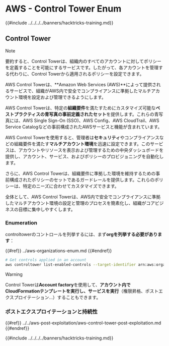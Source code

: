 # AWS - Control Tower Enum

{{#include ../../../../banners/hacktricks-training.md}}

## Control Tower

> [!NOTE]
> 要約すると、Control Towerは、組織内のすべてのアカウントに対してポリシーを定義することを可能にするサービスです。したがって、各アカウントを管理する代わりに、Control Towerから適用されるポリシーを設定できます。

AWS Control Towerは、**Amazon Web Services (AWS)**によって提供されるサービスで、組織がAWS内で安全でコンプライアンスに準拠したマルチアカウント環境を設定および管理できるようにします。

AWS Control Towerは、特定の**組織要件**を満たすためにカスタマイズ可能な**ベストプラクティスの青写真の事前定義されたセット**を提供します。これらの青写真には、AWS Single Sign-On (SSO)、AWS Config、AWS CloudTrail、AWS Service Catalogなどの事前構成されたAWSサービスと機能が含まれています。

AWS Control Towerを使用すると、管理者は**セキュリティ**やコンプライアンスなどの組織要件を満たす**マルチアカウント環境**を迅速に設定できます。このサービスは、アカウントやリソースを表示および管理するための中央ダッシュボードを提供し、アカウント、サービス、およびポリシーのプロビジョニングを自動化します。

さらに、AWS Control Towerは、組織要件に準拠した環境を維持するための事前構成されたポリシーのセットであるガードレールを提供します。これらのポリシーは、特定のニーズに合わせてカスタマイズできます。

全体として、AWS Control Towerは、AWS内で安全でコンプライアンスに準拠したマルチアカウント環境の設定と管理のプロセスを簡素化し、組織がコアビジネスの目標に集中しやすくします。

### Enumeration

controltowerのコントロールを列挙するには、まず**orgを列挙する必要があります**：

{{#ref}}
../aws-organizations-enum.md
{{#endref}}
```bash
# Get controls applied in an account
aws controltower list-enabled-controls --target-identifier arn:aws:organizations::<acc_id>:ou/<ou-id>
```
> [!WARNING]
> Control Towerは**Account factory**を使用して、**アカウント内でCloudFormationテンプレートを実行し、サービスを実行**（権限昇格、ポストエクスプロイテーション...）することもできます。

### ポストエクスプロイテーションと持続性

{{#ref}}
../../aws-post-exploitation/aws-control-tower-post-exploitation.md
{{#endref}}

{{#include ../../../../banners/hacktricks-training.md}}
